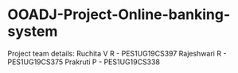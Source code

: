 # OOADJ-Project-Online-banking-system
Project team details:
Ruchita V R - PES1UG19CS397
Rajeshwari R - PES1UG19CS375
Prakruti P - PES1UG19CS338
